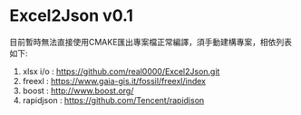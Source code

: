 # Excel2Json v0.1

目前暫時無法直接使用CMAKE匯出專案檔正常編譯，須手動建構專案，相依列表如下:

1. xlsx i/o : https://github.com/real0000/Excel2Json.git
2. freexl : https://www.gaia-gis.it/fossil/freexl/index
3. boost : http://www.boost.org/
4. rapidjson : https://github.com/Tencent/rapidjson

